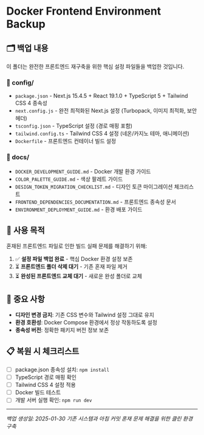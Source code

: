# Docker Frontend Environment Backup

## 🗂️ 백업 내용

이 폴더는 완전한 프론트엔드 재구축을 위한 핵심 설정 파일들을 백업한 것입니다.

### 📁 config/ 
- `package.json` - Next.js 15.4.5 + React 19.1.0 + TypeScript 5 + Tailwind CSS 4 종속성
- `next.config.js` - 완전 최적화된 Next.js 설정 (Turbopack, 이미지 최적화, 보안 헤더)
- `tsconfig.json` - TypeScript 설정 (경로 매핑 포함)
- `tailwind.config.ts` - Tailwind CSS 4 설정 (네온/카지노 테마, 애니메이션)
- `Dockerfile` - 프론트엔드 컨테이너 빌드 설정

### 📁 docs/
- `DOCKER_DEVELOPMENT_GUIDE.md` - Docker 개발 환경 가이드
- `COLOR_PALETTE_GUIDE.md` - 색상 팔레트 가이드  
- `DESIGN_TOKEN_MIGRATION_CHECKLIST.md` - 디자인 토큰 마이그레이션 체크리스트
- `FRONTEND_DEPENDENCIES_DOCUMENTATION.md` - 프론트엔드 종속성 문서
- `ENVIRONMENT_DEPLOYMENT_GUIDE.md` - 환경 배포 가이드

## 🎯 사용 목적

혼재된 프론트엔드 파일로 인한 빌드 실패 문제를 해결하기 위해:

1. ✅ **설정 파일 백업 완료** - 핵심 Docker 환경 설정 보존
2. ⏳ **프론트엔드 폴더 삭제 대기** - 기존 혼재 파일 제거
3. ⏳ **완성된 프론트엔드 교체 대기** - 새로운 완성 폴더로 교체

## 🚨 중요 사항

- **디자인 변경 금지**: 기존 CSS 변수와 Tailwind 설정 그대로 유지
- **환경 호환성**: Docker Compose 환경에서 정상 작동하도록 설정
- **종속성 버전**: 정확한 패키지 버전 정보 보존

## 📋 복원 시 체크리스트

- [ ] package.json 종속성 설치: `npm install`
- [ ] TypeScript 경로 매핑 확인
- [ ] Tailwind CSS 4 설정 적용
- [ ] Docker 빌드 테스트
- [ ] 개발 서버 실행 확인: `npm run dev`

---
*백업 생성일: 2025-01-30*
*기존 시스템과 아침 커밋 혼재 문제 해결을 위한 클린 환경 구축*
